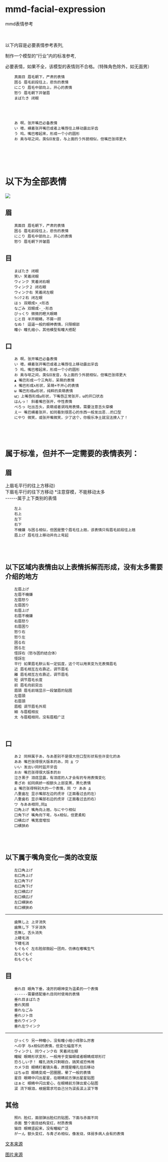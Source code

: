 # mmd-facial-expression
mmd表情参考

<br><br>
以下内容是必要表情参考表列,

制作一个模型的“行业”内的标准参考,

必要表情，如果不全，该模型的表情则不合格。（特殊角色除外，如无面男）

        真面目 眉毛朝下，严肃的表情
        困る 眉毛前段往上，悲伤的表情
        にこり 眉毛中部向上，开心的表情
        怒り 眉毛朝下并皱眉
        まばたき 闭眼
<br><br>

        あ 啊，张开嘴巴必备表情
        い 噫，横着张开嘴巴或者上嘴唇往上移动露出牙齿
        う 呜，嘴巴嘟起来，形成一个小的圆形
        お 奥与呕之间，类似O发音，与上面的う外貌相似，但嘴巴张得更大


<br><br>
以下为全部表情
===

![](.\morph.jpg)

眉
---
        真面目 眉毛朝下，严肃的表情
        困る 眉毛前段往上，悲伤的表情
        にこり 眉毛中部向上，开心的表情
        怒り 眉毛朝下并皱眉

目
---
        まばたき 闭眼
        笑い 笑着闭眼
        ウィンク 笑着闭右眼
        ウィンク２ 闭右眼
        ウィンク右 笑着闭左眼
        ｳｨﾝｸ２右 闭左眼
        はぅ 双眼成>_<形态
        なごみ 双眼成-_-形态
        びっくり 微微的瞪大眼睛
        じと目 半开眼睛，不屑一顾
        なぬ！ 逗逼一般的眼神表情，只限眼部
        瞳小 瞳孔缩小，其他模型有瞳大搭配

口
---
        あ 啊，张开嘴巴必备表情
        い 噫，横着张开嘴巴或者上嘴唇往上移动露出牙齿
        う 呜，嘴巴嘟起来，形成一个小的圆形
        お 奥与呕之间，类似O发音，与上面的う外貌相似，但嘴巴张得更大
        ▲ 嘴巴形成一个三角形，呆萌的表情
        ∧ 嘴巴形成∧形状，呆萌+不开心的表情
        ω 嘴巴形成ω形状，纯粹的卖萌表情
        ω□ 上嘴唇形成ω形状，下嘴唇正常张开，ω的开口状态
        はんっ！ 斜着嘴巴张开，中性表情
        ぺろっ 吐出舌头，卖萌或者调戏用表情，需要注意舌头穿模
        えー 嘴巴横着张开，如同看到很恶心的东西一般发出恶..的口型
        にやり 微笑，或张开嘴微笑，少了这个，你极乐净土就没法撩人了！

<br><br>

`属于标准，但并不一定需要的表情表列：`
===

眉
---
上眉毛平行的往上方移动）<br>
下眉毛平行的往下方移动 *注意穿模，不能移动太多<br>
------属于上下类别的表情

        左上
        右上
        左下
        右下
        不機嫌 与困る相似，但困是整个眉毛往上翘，该表情只有眉毛前段往上翘
        眉上げ 眉毛往上移动并向上弯起
<br><br>

以下区域内表情由以上表情拆解而形成，没有太多需要介绍的地方
---
        左眉上げ
        左眉不機嫌
        左眉怒り
        左眉困り
        右眉上げ
        右眉不機嫌
        右眉怒り
        右眉困り
        怒り右
        怒り左
        困る右
        困る左
        怪訝右（怒与困的结合体）
        怪訝左
        平行 如果眉毛默认有一定弧度，这个可以用来变为无表情眉毛
        近 眉毛相互左右靠近，调节眉毛
        離 眉毛相互左右靠近，调节眉毛
        短 调节眉毛长度
        前 眉毛向前突出
        眉頭 眉毛前端显示一段皱眉的贴图
        左眉頭
        右眉頭
        眉粗 调节眉毛外观
        細 与眉粗相反
        太 与眉粗相同，没有眉粗广泛
<br>

口
---
        あ２ 同样属于あ，与あ差别不是很大但口型形状有些许变化的あ
        ああ 嘴巴张得很大版本的あ，同 д ワ
        いい 发出い同时兹开牙齿
        おお 嘴巴张得很大版本的お
        泣き黒子 泪痣显露，有泪痣的人才会有的专用表情变化
        青ざめ 如同病娇一般额头上部变黑，黑化表情
        д 嘴巴张得特别大的一个表情，同 ワ ああ д
        八重歯左 显示嘴部左边的虎牙（正面看过去的左）
        八重歯右 显示嘴部右边的虎牙（正面看过去的右）
        ワ 与ああ相同,同д
        口角上げ 嘴角向上翘，与にやり相似
        口角下げ 嘴角向下弯，与∧相似，但更柔和
        口横広げ 嘴宽度增加
        口横狭め
<br><br>

以下属于嘴角变化一类的改变版
---
        左口角上げ
        右口角上げ
        左口角下げ
        右口角下げ
        左口横広げ
        右口横広げ
        左口横狭め
        右口横狭め
-------
        歯無し上 上牙消失
        歯無し下 下牙消失
        舌無し 舌头消失
        上睫毛消
        下睫毛消
        もぐもぐ 左右脸部鼓起一团肉，仿佛在嘟嘴生气
        左もぐもぐ
        右もぐもぐ


目
---
        垂れ目 眼角下垂，凌厉的眼神变为温柔的一个表情
        ------需要搭配垂れ目同时使用的表情
        垂れ目まばたき
        垂れ笑顔
        垂れなごみ
        垂れジト目
        垂れウインク
        垂れ左ウインク
------
        びっくり 另一种瞳小，没有瞳小缩小得那么厉害
        への字 与∧相似的表情，但变化幅度不大
        ウィンクＬ 同ウィンク右 笑着闭左眼
        瞳縦 眼睛形状变形，一般用于变猫眼或者眼睛成球形灯
        恐ろしい子！ 瞳孔消失只剩眼白，搞笑或恐怖用
        カメラ目 眼睛盯着镜头看，原理是瞳孔往后移动
        はちゅ目 眼睛变成一团圈圈，晕了一般的表情
        星目 眼睛中闪出星星，在眼睛前方弹出星星贴图
        はぁと 眼睛中闪出爱心，在眼睛前方弹出爱心贴图
        涙 流下眼泪，根据需求可自己分为涙長涙上涙下等


其他
---
        照れ 脸红，面部弹出脸红的贴图，下面与赤面不同
        赤面 整个面目结构变红，材质表情
        猫目 眼睛竖起来，没有瞳縦广泛
        がーん 额头变红，与青ざめ相似，像发烧，体弱多病人会有的表情

[文本来源](https://tieba.baidu.com/p/4885035810)

[图片来源](http://blog.sina.com.cn/s/blog_15fe57f4d0102x7p0.html)
